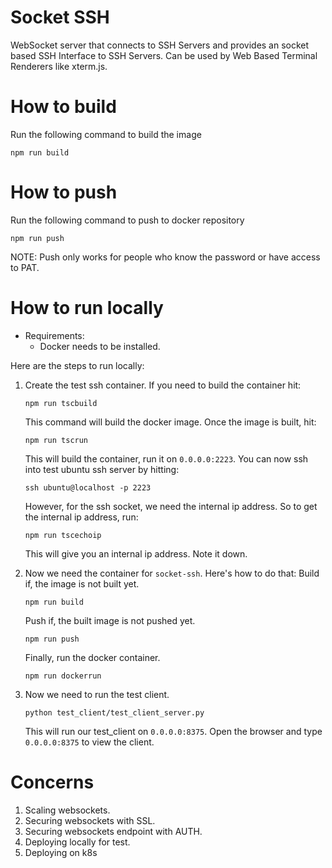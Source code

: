 # Socket SSH
WebSocket server that connects to SSH Servers and provides an socket based SSH Interface to SSH Servers. Can be used by Web Based Terminal Renderers like xterm.js.

# How to build
Run the following command to build the image
```
npm run build
```

# How to push
Run the following command to push to docker repository
```
npm run push
```
NOTE: Push only works for people who know the password or have access to PAT.


# How to run locally
- Requirements:
  - Docker needs to be installed.

Here are the steps to run locally:
1. Create the test ssh container. If you need to build the container hit:
    ```
    npm run tscbuild
    ```
    This command will build the docker image.
    Once the image is built, hit:
    ```
    npm run tscrun
    ```
    This will build the container, run it on `0.0.0.0:2223`. You can now ssh into test ubuntu ssh server by hitting:
    ```
    ssh ubuntu@localhost -p 2223
    ```
    However, for the ssh socket, we need the internal ip address. So to get the internal ip address, run:
    ```
    npm run tscechoip
    ```
    This will give you an internal ip address. Note it down.

2. Now we need the container for `socket-ssh`. Here's how to do that:
    Build if, the image is not built yet.
    ```
    npm run build
    ```
    Push if, the built image is not pushed yet.
    ```
    npm run push
    ```
    Finally, run the docker container.
    ```
    npm run dockerrun
    ```

3. Now we need to run the test client.
    ```
    python test_client/test_client_server.py
    ```
    This will run our test_client on `0.0.0.0:8375`.
    Open the browser and type `0.0.0.0:8375` to view the client.


# Concerns
1. Scaling websockets.
2. Securing websockets with SSL.
3. Securing websockets endpoint with AUTH.
4. Deploying locally for test.
5. Deploying on k8s
